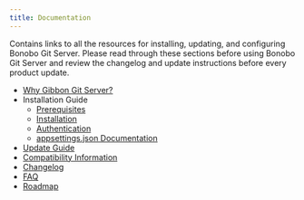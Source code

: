 ```yaml
---
title: Documentation
---
```


Contains links to all the resources for installing, updating, and configuring Bonobo Git Server. Please read through these sections before using Bonobo Git Server and review the changelog and update instructions before every product update.

- [Why Gibbon Git Server?](documentation/naming)
- Installation Guide
  - [Prerequisites](documentation/prerequisites)
  - [Installation](documentation/installation)
  - [Authentication](documentation/authentication)
  - [appsettings.json Documentation](documentation/appsettings)
- [Update Guide](documentation/update)
- [Compatibility Information](documentation/compatibility)
- [Changelog](changelog)
- [FAQ](questions)
- [Roadmap](roadmap)
